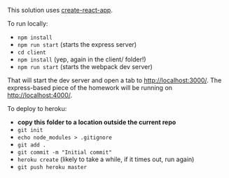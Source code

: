 This solution uses [create-react-app](https://github.com/facebookincubator/create-react-app).

To run locally:
* `npm install`
* `npm run start` (starts the express server)
* `cd client`
* `npm install` (yep, again in the client/ folder!)
* `npm run start` (starts the webpack dev server)

That will start the dev server and open a tab to <http://localhost:3000/>. The express-based piece of the homework will be running on <http://localhost:4000/>.

To deploy to heroku:
* **copy this folder to a location outside the current repo**
* `git init`
* `echo node_modules > .gitignore`
* `git add .`
* `git commit -m "Initial commit"`
* `heroku create` (likely to take a while, if it times out, run again)
* `git push heroku master`

